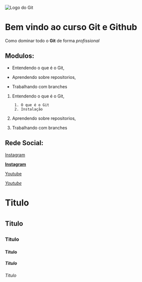 ![Logo do Git](https://sujeitoprogramador.com/wp-content/uploads/2021/04/gitimage.png)
# Bem vindo ao curso Git e Github
Como dominar todo o **Git** de forma _profissional_

## Modulos:
* Entendendo o que é o Git,

* Aprendendo sobre repositorios,

* Trabalhando com branches

1. Entendendo o que é o Git,

        1. O que é o Git
        2. Instalação

2. Aprendendo sobre repositorios,

3. Trabalhando com branches

## Rede Social:
[Instagram](https://instagram.com)

[**Instagram**](https://instagram.com)

[Youtube](https://youtube.com)

[_Youtube_](https://youtube.com)

# Titulo <h1>
## Titulo <h2>
### Titulo <h3>
#### Titulo <h4>
##### Titulo <h5>
###### Titulo <h6>